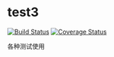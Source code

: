 # test3
[![Build Status](https://travis-ci.com/StupidTAO/test.svg?branch=master)](https://travis-ci.com/StupidTAO/test) [![Coverage Status](https://coveralls.io/repos/github/StupidTAO/test/badge.svg?branch=master)](https://coveralls.io/github/StupidTAO/test?branch=master)

各种测试使用
